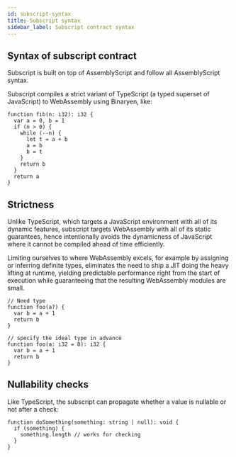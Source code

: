 ```yaml
---
id: subscript-syntax
title: Subscript syntax
sidebar_label: Subscript contract syntax
---
```


## Syntax of subscript contract

Subscript is built on top of AssemblyScript and follow all AssemblyScript syntax.

Subscript compiles a strict variant of TypeScript (a typed superset of JavaScript) to WebAssembly using Binaryen, like:

```
function fib(n: i32): i32 {
  var a = 0, b = 1
  if (n > 0) {
    while (--n) {
      let t = a + b
      a = b
      b = t
    }
    return b
  }
  return a
}
```

## Strictness

Unlike TypeScript, which targets a JavaScript environment with all of its dynamic features,
subscript targets WebAssembly with all of its static guarantees, hence intentionally avoids the dynamicness of JavaScript
where it cannot be compiled ahead of time efficiently.

Limiting ourselves to where WebAssembly excels, for example by assigning or inferring definite types,
eliminates the need to ship a JIT doing the heavy lifting at runtime,
yielding predictable performance right from the start of execution while
guaranteeing that the resulting WebAssembly modules are small.

```
// Need type
function foo(a?) {
  var b = a + 1
  return b
}

// specify the ideal type in advance
function foo(a: i32 = 0): i32 {
  var b = a + 1
  return b
}
```

## Nullability checks

Like TypeScript, the subscript can propagate whether a value is nullable or not after a check:

```
function doSomething(something: string | null): void {
  if (something) {
    something.length // works for checking
  }
}
```
